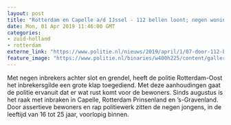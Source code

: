 ```yaml
---
layout: post
title: "Rotterdam en Capelle a/d IJssel - 112 bellen loont; negen woninginbrekers van straat"
date: Mon, 01 Apr 2019 11:46:00 GMT
categories: 
- zuid-holland 
- rotterdam 
externe_link: "https://www.politie.nl/nieuws/2019/april/1/07-door-112-bellen-negen-woninginbrekers-van-straat.html"
feature_image: "https://www.politie.nl/binaries/w400h225/content/gallery/politie/nieuws/2019/april/07-rt/hondinbrakencapelleklein.jpg"
---
```


Met negen inbrekers achter slot en grendel, heeft de politie Rotterdam-Oost het inbrekersgilde een grote klap toegediend. Met deze aanhoudingen gaat de politie ervanuit dat er wat rust komt voor de bewoners. Sinds augustus is het raak met inbraken in Capelle, Rotterdam Prinsenland en ’s-Gravenland. Door assertieve bewoners en rap politiewerk zitten de negen jongens, in de leeftijd van 16 tot 25 jaar, voorlopig binnen.
